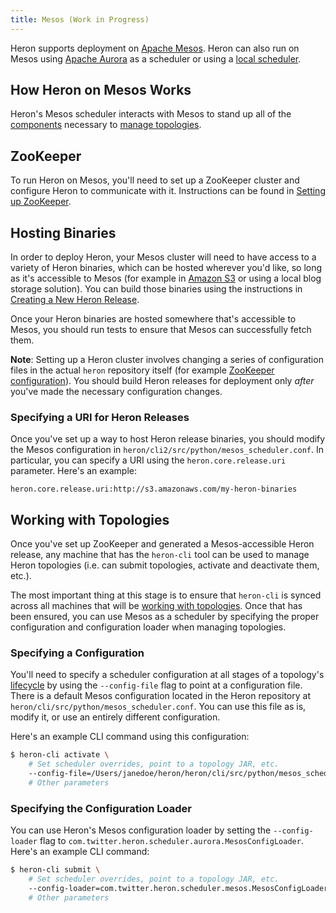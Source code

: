 ```yaml
---
title: Mesos (Work in Progress)
---
```


Heron supports deployment on [Apache Mesos](http://mesos.apache.org/). 
Heron can also run on Mesos using [Apache Aurora](../aurora) as
a scheduler or using a [local scheduler](../local).

## How Heron on Mesos Works

Heron's Mesos scheduler interacts with Mesos to stand up all of the
[components](../../../../concepts/architecture) necessary to [manage
topologies](../../../heron-cli).

## ZooKeeper

To run Heron on Mesos, you'll need to set up a ZooKeeper cluster and configure
Heron to communicate with it. Instructions can be found in [Setting up
ZooKeeper](../../statemanagers/zookeeper).

## Hosting Binaries

In order to deploy Heron, your Mesos cluster will need to have access to a
variety of Heron binaries, which can be hosted wherever you'd like, so long as
it's accessible to Mesos (for example in [Amazon S3](https://aws.amazon.com/s3/)
or using a local blog storage solution). You can build those binaries using the
instructions in [Creating a New Heron
Release](../../../../developers/compiling#building-all-components).

Once your Heron binaries are hosted somewhere that's accessible to Mesos, you
should run tests to ensure that Mesos can successfully fetch them.

**Note**: Setting up a Heron cluster involves changing a series of configuration
files in the actual `heron` repository itself (for example [ZooKeeper
configuration](#ZooKeeper)). You should build Heron releases for deployment only
*after* you've made the necessary configuration changes.

### Specifying a URI for Heron Releases

Once you've set up a way to host Heron release binaries, you should modify the
Mesos configuration in `heron/cli2/src/python/mesos_scheduler.conf`. In
particular, you can specify a URI using the `heron.core.release.uri` parameter.
Here's an example:

```
heron.core.release.uri:http://s3.amazonaws.com/my-heron-binaries
```

## Working with Topologies

Once you've set up ZooKeeper and generated a Mesos-accessible Heron release,
any machine that has the `heron-cli` tool can be used to manage Heron
topologies (i.e. can submit topologies, activate and deactivate them, etc.).

The most important thing at this stage is to ensure that `heron-cli` is synced
across all machines that will be [working with topologies](../../../heron-cli).
Once that has been ensured, you can use Mesos as a scheduler by specifying the
proper configuration and configuration loader when managing topologies.

### Specifying a Configuration

You'll need to specify a scheduler configuration at all stages of a topology's
[lifecycle](../../../../concepts/topologies#topology-lifecycle) by using the
`--config-file` flag to point at a configuration file. There is a default Mesos
configuration located in the Heron repository at
`heron/cli/src/python/mesos_scheduler.conf`. You can use this file as is,
modify it, or use an entirely different configuration.

Here's an example CLI command using this configuration:

```bash
$ heron-cli activate \
    # Set scheduler overrides, point to a topology JAR, etc.
    --config-file=/Users/janedoe/heron/heron/cli/src/python/mesos_scheduler.conf` \
    # Other parameters
```

### Specifying the Configuration Loader

You can use Heron's Mesos configuration loader by setting the
`--config-loader` flag to `com.twitter.heron.scheduler.aurora.MesosConfigLoader`.
Here's an example CLI command:

```bash
$ heron-cli submit \
    # Set scheduler overrides, point to a topology JAR, etc.
    --config-loader=com.twitter.heron.scheduler.mesos.MesosConfigLoader \
    # Other parameters
```
